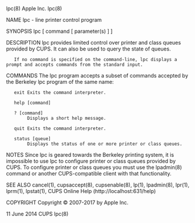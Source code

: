 lpc(8)                                                                                            Apple Inc.                                                                                           lpc(8)

NAME
       lpc - line printer control program

SYNOPSIS
       lpc [ command [ parameter(s) ] ]

DESCRIPTION
       lpc provides limited control over printer and class queues provided by CUPS. It can also be used to query the state of queues.

       If no command is specified on the command-line, lpc displays a prompt and accepts commands from the standard input.

   COMMANDS
       The lpc program accepts a subset of commands accepted by the Berkeley lpc program of the same name:

       exit Exits the command interpreter.

       help [command]

       ? [command]
            Displays a short help message.

       quit Exits the command interpreter.

       status [queue]
            Displays the status of one or more printer or class queues.

NOTES
       Since  lpc  is  geared towards the Berkeley printing system, it is impossible to use lpc to configure printer or class queues provided by CUPS.  To configure printer or class queues you must use the
       lpadmin(8) command or another CUPS-compatible client with that functionality.

SEE ALSO
       cancel(1), cupsaccept(8), cupsenable(8), lp(1), lpadmin(8), lpr(1), lprm(1), lpstat(1), CUPS Online Help (http://localhost:631/help)

COPYRIGHT
       Copyright © 2007-2017 by Apple Inc.

11 June 2014                                                                                         CUPS                                                                                              lpc(8)
